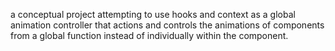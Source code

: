 a conceptual project attempting to use hooks and context as a global animation controller that actions and controls the animations of components from a global function instead of individually within the component.